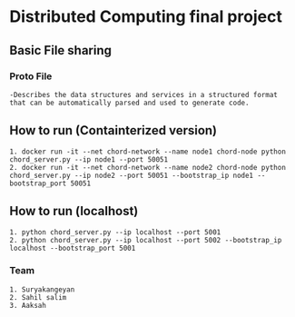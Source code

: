 # Distributed Computing final project 

## Basic File sharing
### Proto File
    -Describes the data structures and services in a structured format that can be automatically parsed and used to generate code.
    
## How to run (Containterized version)

    1. docker run -it --net chord-network --name node1 chord-node python chord_server.py --ip node1 --port 50051  
    2. docker run -it --net chord-network --name node2 chord-node python chord_server.py --ip node2 --port 50051 --bootstrap_ip node1 --bootstrap_port 50051

## How to run (localhost)
    1. python chord_server.py --ip localhost --port 5001 
    2. python chord_server.py --ip localhost --port 5002 --bootstrap_ip localhost --bootstrap_port 5001
        
### Team
    1. Suryakangeyan
    2. Sahil salim
    3. Aaksah 


